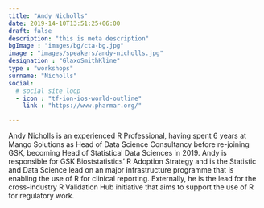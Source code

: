 ```yaml
---
title: "Andy Nicholls"
date: 2019-14-10T13:51:25+06:00
draft: false
description: "this is meta description"
bgImage : "images/bg/cta-bg.jpg"
image : "images/speakers/andy-nicholls.jpg"
designation : "GlaxoSmithKline"
type : "workshops"
surname: "Nicholls"
social:
  # social site loop
  - icon : "tf-ion-ios-world-outline"
    link : "https://www.pharmar.org/"

---
```


Andy Nicholls is an experienced R Professional, having spent 6 years at Mango Solutions as Head of Data Science Consultancy before re-joining GSK, becoming Head of Statistical Data Sciences in 2019.  Andy is responsible for GSK Bioststatistics’ R Adoption Strategy and is the Statistic and Data Science lead on an major infrastructure programme that is enabling the use of R for clinical reporting.  Externally, he is the lead for the cross-industry R Validation Hub initiative that aims to support the use of R for regulatory work.
